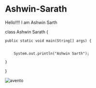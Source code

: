 # Ashwin-Sarath

Hello!!!! I am Ashwin Sarth

class Ashwin Sarath {


    public static void main(String[] args) {
    
    
        System.out.println("Ashwin Sarth"); 
        
    }
    
}



 ![avento](https://user-images.githubusercontent.com/58180507/126796342-1c64868a-1818-4d9d-8bd4-b4fccfc0ea2d.gif)
